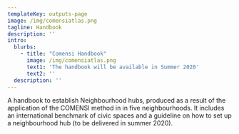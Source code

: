 ```yaml
---
templateKey: outputs-page
image: /img/comensiatlas.png
tagline: Handbook 
description: ''
intro:
  blurbs:
    - title: "Comensi Handbook"
      image: /img/comensiatlas.png      
      text1: 'The handbook will be available in Summer 2020'
      text2: ''   
  description: ''  
---
```

A handbook to establish Neighbourhood hubs, produced as a result of the application of the COMENSI method in in five neighbourhoods. It includes an international benchmark of civic spaces and a guideline on how to set up a neighbourhood hub (to be delivered in summer 2020).

